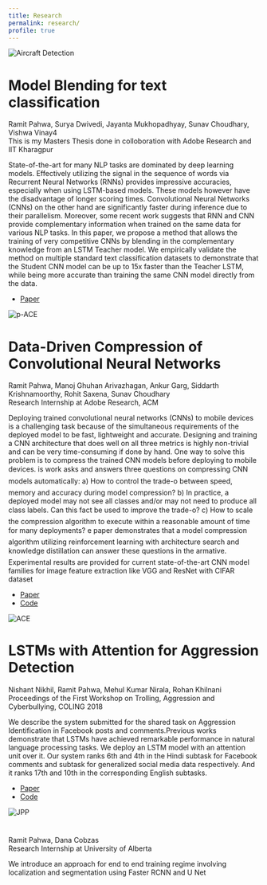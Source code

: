 ```yaml
---
title: Research
permalink: research/
profile: true
---
```


<div class="research-item">
	<div class="img">
		<img src="{{ site.baseurl }}/assets/images/research/fod/fod.gif" alt="Aircraft Detection" />
	</div>
	<div class="info">
		<h1>Model Blending for text classification</h1>
		<span class="authors">Ramit Pahwa, Surya Dwivedi, Jayanta Mukhopadhyay, Sunav Choudhary, Vishwa Vinay4</span>
		<br>
		<span class="conf">This is my Masters Thesis done in colloboration with Adobe Research and IIT Kharagpur</span>
		<p class="desc">
			State-of-the-art for many NLP tasks are dominated by deep learning models. Effectively utilizing the signal in the sequence of words via Recurrent Neural Networks (RNNs) provides impressive accuracies, especially when using LSTM-based models. These models however
have the disadvantage of longer scoring times.
Convolutional Neural Networks (CNNs) on the other hand are significantly faster during inference due to their parallelism. Moreover, some recent work suggests that RNN and CNN provide complementary information
when trained on the same data for various NLP
tasks. In this paper, we propose a method that allows the training of very competitive CNNs
by blending in the complementary knowledge from an LSTM Teacher model. We empirically validate the method on multiple standard text classification datasets to demonstrate that
the Student CNN model can be up to 15x faster than the Teacher LSTM, while being more accurate than training the same CNN model directly from the data.
		</p>
		<ul>
			<li><a href="https://drive.google.com/file/d/1n3MJRjiypa-ft51xQVTPnN3RIukqgm4p/view" target="blank">Paper</a></li>
		</ul>
	</div>
</div>

<div class="research-item">
	<div class="img">
		<img src="{{ site.baseurl }}/assets/images/research/pace/m2020.jpg" alt="p-ACE" />
	</div>
	<div class="info">
		<h1>Data-Driven Compression of Convolutional Neural Networks</h1>
		<span class="authors">Ramit Pahwa, Manoj Ghuhan Arivazhagan, Ankur Garg, Siddarth Krishnamoorthy, Rohit Saxena, Sunav Choudhary</span>
		<br>
		<span class="conf">Research Internship at Adobe Research, ACM</span>
		<p class="desc">
			Deploying trained convolutional neural networks (CNNs) to mobile devices is a challenging task because
of the simultaneous requirements of the deployed model to be fast, lightweight and accurate. Designing
and training a CNN architecture that does well on all three metrics is highly non-trivial and can be very
time-consuming if done by hand. One way to solve this problem is to compress the trained CNN models
before deploying to mobile devices. is work asks and answers three questions on compressing CNN
models automatically: a) How to control the trade-o between speed, memory and accuracy during model
compression? b) In practice, a deployed model may not see all classes and/or may not need to produce all
class labels. Can this fact be used to improve the trade-o? c) How to scale the compression algorithm to
execute within a reasonable amount of time for many deployments? e paper demonstrates that a model
compression algorithm utilizing reinforcement learning with architecture search and knowledge distillation
can answer these questions in the armative. Experimental results are provided for current state-of-the-art
CNN model families for image feature extraction like VGG and ResNet with CIFAR dataset
		</p>
		<ul>
			<li><a href="https://arxiv.org/pdf/1911.12740.pdf" target="blank">Paper</a></li>
			<li><a href="https://github.com/RamitPahwa/DDC_modelcompression" target="blank">Code</a></li>
		</ul>
	</div>
</div>

<div class="research-item">
	<div class="img">
		<img src="{{ site.baseurl }}/assets/images/research/ace/curiosity.jpg" alt="ACE" />
	</div>
	<div class="info">
		<h1>LSTMs with Attention for Aggression Detection</h1>
		<span class="authors">Nishant Nikhil, Ramit Pahwa, Mehul Kumar Nirala, Rohan Khilnani</span>
		<br>
		<span class="conf">Proceedings of the First Workshop on Trolling, Aggression and Cyberbullying, COLING 2018</span>
		<p class="desc">
			We describe the system submitted for the shared task on Aggression Identification in Facebook posts and comments.Previous works demonstrate that
LSTMs have achieved remarkable performance in natural language processing tasks. We deploy
an LSTM model with an attention unit over it. Our system ranks 6th and 4th in the Hindi subtask
for Facebook comments and subtask for generalized social media data respectively. And it ranks
17th and 10th in the corresponding English subtasks.
		</p>
		<ul>
			<li><a href="https://aclanthology.org/W18-4406.pdf" target="blank">Paper</a></li>
			<li><a href="https://github.com/RamitPahwa/LSTMs-with-Attention-For-Aggression-Detection" target="blank">Code</a></li>
		</ul>
	</div>
</div>

<div class="research-item" style="border-bottom: none;">
	<div class="img">
		<img src="{{ site.baseurl }}/assets/images/research/jpp/visualcache4rrt.png" alt="JPP" />
	</div>
	<div class="info">
		<h1></h1>
		<span class="authors">Ramit Pahwa, Dana Cobzas</span>
		<br>
		<span class="conf">Research Internship at University of Alberta</span>
		<p class="desc"> We introduce an approach for end to end training regime involving localization and segmentation using Faster RCNN and U Net</p>
	</div>
</div>
